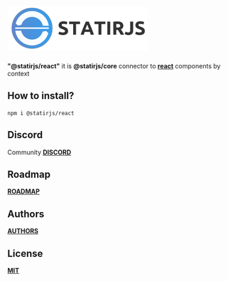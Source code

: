 # <img src='https://raw.githubusercontent.com/statirjs/page/dev/assets/statirjs_text.png' height='100' alt='Statirjs Logo' aria-label='statirjs' />

**"@statirjs/react"** it is **@statirjs/core** connector to [**react**](https://reactjs.org/) components by context

## How to install?

```
npm i @statirjs/react
```

## Discord

Community [**DISCORD**](https://discord.gg/mypB55)

## Roadmap

[**ROADMAP**](https://github.com/statirjs/react/blob/dev/ROADMAP.md)

## Authors

[**AUTHORS**](https://github.com/statirjs/react/blob/dev/AUTHORS.md)

## License

[**MIT**](https://github.com/statirjs/react/blob/dev/LICENSE.md)
